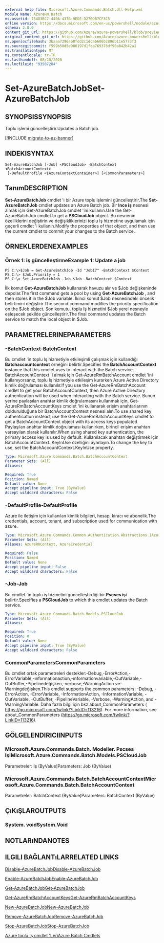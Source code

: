 ```yaml
---
external help file: Microsoft.Azure.Commands.Batch.dll-Help.xml
Module Name: AzureRM.Batch
ms.assetid: 75483BC7-440A-437B-9EDE-D270D87CF3C5
online version: https://docs.microsoft.com/en-us/powershell/module/azurerm.batch/set-azurebatchjob
schema: 2.0.0
content_git_url: https://github.com/Azure/azure-powershell/blob/preview/src/ResourceManager/AzureBatch/Commands.Batch/help/Set-AzureBatchJob.md
original_content_git_url: https://github.com/Azure/azure-powershell/blob/preview/src/ResourceManager/AzureBatch/Commands.Batch/help/Set-AzureBatchJob.md
ms.openlocfilehash: 3baaa7296ab0fdd2c1dcab606b2896b11e5773f3
ms.sourcegitcommit: f599b50d5e980197d1fca769378df90a842b42a1
ms.translationtype: MT
ms.contentlocale: tr-TR
ms.lasthandoff: 08/20/2020
ms.locfileid: "93587284"
---
```

# <span data-ttu-id="bdf1b-101">Set-AzureBatchJob</span><span class="sxs-lookup"><span data-stu-id="bdf1b-101">Set-AzureBatchJob</span></span>

## <span data-ttu-id="bdf1b-102">SYNOPSIS</span><span class="sxs-lookup"><span data-stu-id="bdf1b-102">SYNOPSIS</span></span>
<span data-ttu-id="bdf1b-103">Toplu işlemi güncelleştirir.</span><span class="sxs-lookup"><span data-stu-id="bdf1b-103">Updates a Batch job.</span></span>

[!INCLUDE [migrate-to-az-banner](../../includes/migrate-to-az-banner.md)]

## <span data-ttu-id="bdf1b-104">INDEKI</span><span class="sxs-lookup"><span data-stu-id="bdf1b-104">SYNTAX</span></span>

```
Set-AzureBatchJob [-Job] <PSCloudJob> -BatchContext <BatchAccountContext>
 [-DefaultProfile <IAzureContextContainer>] [<CommonParameters>]
```

## <span data-ttu-id="bdf1b-105">Tanım</span><span class="sxs-lookup"><span data-stu-id="bdf1b-105">DESCRIPTION</span></span>
<span data-ttu-id="bdf1b-106">**Set-AzureBatchJob** cmdlet 'ı bir Azure toplu işlemini güncelleştirir.</span><span class="sxs-lookup"><span data-stu-id="bdf1b-106">The **Set-AzureBatchJob** cmdlet updates an Azure Batch job.</span></span>
<span data-ttu-id="bdf1b-107">Bir **Ince iş** nesnesi almak için Get-AzureBatchJob cmdlet 'ini kullanın.</span><span class="sxs-lookup"><span data-stu-id="bdf1b-107">Use the Get-AzureBatchJob cmdlet to get a **PSCloudJob** object.</span></span>
<span data-ttu-id="bdf1b-108">Bu nesnenin özelliklerini değiştirin ve değişikliklerinizi toplu Iş hizmetine uygulamak için geçerli cmdlet 'i kullanın.</span><span class="sxs-lookup"><span data-stu-id="bdf1b-108">Modify the properties of that object, and then use the current cmdlet to commit your changes to the Batch service.</span></span>

## <span data-ttu-id="bdf1b-109">ÖRNEKLERDEN</span><span class="sxs-lookup"><span data-stu-id="bdf1b-109">EXAMPLES</span></span>

### <span data-ttu-id="bdf1b-110">Örnek 1: iş güncelleştirme</span><span class="sxs-lookup"><span data-stu-id="bdf1b-110">Example 1: Update a job</span></span>
```
PS C:\>$Job = Get-AzureBatchJob -Id "Job17" -BatchContext $Context
PS C:\> $Job.Priority = 1
PS C:\> Set-AzureBatchJob -Job $Job -BatchContext $Context
```

<span data-ttu-id="bdf1b-111">İlk komut **Get-AzureBatchJob** kullanarak havuzu alır ve $Job değişkeninde depolar.</span><span class="sxs-lookup"><span data-stu-id="bdf1b-111">The first command gets a pool by using **Get-AzureBatchJob** , and then stores it in the $Job variable.</span></span>
<span data-ttu-id="bdf1b-112">İkinci komut $Job nesnesindeki öncelik belirtimini değiştirir.</span><span class="sxs-lookup"><span data-stu-id="bdf1b-112">The second command modifies the priority specification on the $Job object.</span></span>
<span data-ttu-id="bdf1b-113">Son komutu, toplu Iş hizmetini $Job yerel nesneyle eşleşecek şekilde güncelleştirir.</span><span class="sxs-lookup"><span data-stu-id="bdf1b-113">The final command updates the Batch service to match the local object in $Job.</span></span>

## <span data-ttu-id="bdf1b-114">PARAMETRELERINE</span><span class="sxs-lookup"><span data-stu-id="bdf1b-114">PARAMETERS</span></span>

### <span data-ttu-id="bdf1b-115">-BatchContext</span><span class="sxs-lookup"><span data-stu-id="bdf1b-115">-BatchContext</span></span>
<span data-ttu-id="bdf1b-116">Bu cmdlet 'in toplu Iş hizmetiyle etkileşimli çalışmak için kullandığı **Batchaccountcontext** örneğini belirtir.</span><span class="sxs-lookup"><span data-stu-id="bdf1b-116">Specifies the **BatchAccountContext** instance that this cmdlet uses to interact with the Batch service.</span></span>
<span data-ttu-id="bdf1b-117">BatchAccountContext 'i almak için Get-AzureRmBatchAccount cmdlet 'ini kullanıyorsanız, toplu Iş hizmetiyle etkileşim kurarken Azure Active Directory kimlik doğrulaması kullanılır.</span><span class="sxs-lookup"><span data-stu-id="bdf1b-117">If you use the Get-AzureRmBatchAccount cmdlet to get your BatchAccountContext, then Azure Active Directory authentication will be used when interacting with the Batch service.</span></span> <span data-ttu-id="bdf1b-118">Bunun yerine paylaşılan anahtar kimlik doğrulamasını kullanmak için, Get-AzureRmBatchAccountKeys cmdlet 'ini kullanarak erişim anahtarlarının doldurulduğuna bir BatchAccountContext nesnesi alın.</span><span class="sxs-lookup"><span data-stu-id="bdf1b-118">To use shared key authentication instead, use the Get-AzureRmBatchAccountKeys cmdlet to get a BatchAccountContext object with its access keys populated.</span></span> <span data-ttu-id="bdf1b-119">Paylaşılan anahtar kimlik doğrulaması kullanırken, birincil erişim anahtarı varsayılan olarak kullanılır.</span><span class="sxs-lookup"><span data-stu-id="bdf1b-119">When using shared key authentication, the primary access key is used by default.</span></span> <span data-ttu-id="bdf1b-120">Kullanılacak anahtarı değiştirmek için BatchAccountContext. KeyInUse özelliğini ayarlayın.</span><span class="sxs-lookup"><span data-stu-id="bdf1b-120">To change the key to use, set the BatchAccountContext.KeyInUse property.</span></span>

```yaml
Type: Microsoft.Azure.Commands.Batch.BatchAccountContext
Parameter Sets: (All)
Aliases:

Required: True
Position: Named
Default value: None
Accept pipeline input: True (ByValue)
Accept wildcard characters: False
```

### <span data-ttu-id="bdf1b-121">-DefaultProfile</span><span class="sxs-lookup"><span data-stu-id="bdf1b-121">-DefaultProfile</span></span>
<span data-ttu-id="bdf1b-122">Azure ile iletişim için kullanılan kimlik bilgileri, hesap, kiracı ve abonelik.</span><span class="sxs-lookup"><span data-stu-id="bdf1b-122">The credentials, account, tenant, and subscription used for communication with azure.</span></span>

```yaml
Type: Microsoft.Azure.Commands.Common.Authentication.Abstractions.IAzureContextContainer
Parameter Sets: (All)
Aliases: AzureRmContext, AzureCredential

Required: False
Position: Named
Default value: None
Accept pipeline input: False
Accept wildcard characters: False
```

### <span data-ttu-id="bdf1b-123">-Job</span><span class="sxs-lookup"><span data-stu-id="bdf1b-123">-Job</span></span>
<span data-ttu-id="bdf1b-124">Bu cmdlet 'in toplu iş hizmetini güncelleştirdiği bir **Pscses işi** belirtir.</span><span class="sxs-lookup"><span data-stu-id="bdf1b-124">Specifies a **PSCloudJob** to which this cmdlet updates the Batch service.</span></span>

```yaml
Type: Microsoft.Azure.Commands.Batch.Models.PSCloudJob
Parameter Sets: (All)
Aliases:

Required: True
Position: 0
Default value: None
Accept pipeline input: True (ByValue)
Accept wildcard characters: False
```

### <span data-ttu-id="bdf1b-125">CommonParameters</span><span class="sxs-lookup"><span data-stu-id="bdf1b-125">CommonParameters</span></span>
<span data-ttu-id="bdf1b-126">Bu cmdlet ortak parametreleri destekler:-Debug,-ErrorAction,-ErrorVariable,-ınformationaction,-ınformationvariable,-OutVariable,-OutBuffer,-Pipelinedeğişken,-verbose,-WarningAction ve-Warningdeğişken.</span><span class="sxs-lookup"><span data-stu-id="bdf1b-126">This cmdlet supports the common parameters: -Debug, -ErrorAction, -ErrorVariable, -InformationAction, -InformationVariable, -OutVariable, -OutBuffer, -PipelineVariable, -Verbose, -WarningAction, and -WarningVariable.</span></span> <span data-ttu-id="bdf1b-127">Daha fazla bilgi için bkz about_CommonParameters ( https://go.microsoft.com/fwlink/?LinkID=113216) .</span><span class="sxs-lookup"><span data-stu-id="bdf1b-127">For more information, see about_CommonParameters (https://go.microsoft.com/fwlink/?LinkID=113216).</span></span>

## <span data-ttu-id="bdf1b-128">GÖLGELENDIRICI</span><span class="sxs-lookup"><span data-stu-id="bdf1b-128">INPUTS</span></span>

### <span data-ttu-id="bdf1b-129">Microsoft.Azure.Commands.Batch. Modeller. Pscses Işi</span><span class="sxs-lookup"><span data-stu-id="bdf1b-129">Microsoft.Azure.Commands.Batch.Models.PSCloudJob</span></span>
<span data-ttu-id="bdf1b-130">Parametreler: Iş (ByValue)</span><span class="sxs-lookup"><span data-stu-id="bdf1b-130">Parameters: Job (ByValue)</span></span>

### <span data-ttu-id="bdf1b-131">Microsoft.Azure.Commands.Batch.BatchAccountContext</span><span class="sxs-lookup"><span data-stu-id="bdf1b-131">Microsoft.Azure.Commands.Batch.BatchAccountContext</span></span>
<span data-ttu-id="bdf1b-132">Parametreler: BatchContext (ByValue)</span><span class="sxs-lookup"><span data-stu-id="bdf1b-132">Parameters: BatchContext (ByValue)</span></span>

## <span data-ttu-id="bdf1b-133">ÇıKıŞLAR</span><span class="sxs-lookup"><span data-stu-id="bdf1b-133">OUTPUTS</span></span>

### <span data-ttu-id="bdf1b-134">System. void</span><span class="sxs-lookup"><span data-stu-id="bdf1b-134">System.Void</span></span>

## <span data-ttu-id="bdf1b-135">NOTLARıNDA</span><span class="sxs-lookup"><span data-stu-id="bdf1b-135">NOTES</span></span>

## <span data-ttu-id="bdf1b-136">ILGILI BAĞLANTıLAR</span><span class="sxs-lookup"><span data-stu-id="bdf1b-136">RELATED LINKS</span></span>

[<span data-ttu-id="bdf1b-137">Disable-AzureBatchJob</span><span class="sxs-lookup"><span data-stu-id="bdf1b-137">Disable-AzureBatchJob</span></span>](./Disable-AzureBatchJob.md)

[<span data-ttu-id="bdf1b-138">Enable-AzureBatchJob</span><span class="sxs-lookup"><span data-stu-id="bdf1b-138">Enable-AzureBatchJob</span></span>](./Enable-AzureBatchJob.md)

[<span data-ttu-id="bdf1b-139">Get-AzureBatchJob</span><span class="sxs-lookup"><span data-stu-id="bdf1b-139">Get-AzureBatchJob</span></span>](./Get-AzureBatchJob.md)

[<span data-ttu-id="bdf1b-140">Get-AzureRmBatchAccountKeys</span><span class="sxs-lookup"><span data-stu-id="bdf1b-140">Get-AzureRmBatchAccountKeys</span></span>](./Get-AzureRmBatchAccountKeys.md)

[<span data-ttu-id="bdf1b-141">New-AzureBatchJob</span><span class="sxs-lookup"><span data-stu-id="bdf1b-141">New-AzureBatchJob</span></span>](./New-AzureBatchJob.md)

[<span data-ttu-id="bdf1b-142">Remove-AzureBatchJob</span><span class="sxs-lookup"><span data-stu-id="bdf1b-142">Remove-AzureBatchJob</span></span>](./Remove-AzureBatchJob.md)

[<span data-ttu-id="bdf1b-143">Stop-AzureBatchJob</span><span class="sxs-lookup"><span data-stu-id="bdf1b-143">Stop-AzureBatchJob</span></span>](./Stop-AzureBatchJob.md)

[<span data-ttu-id="bdf1b-144">Azure toplu Iş cmdlet 'Leri</span><span class="sxs-lookup"><span data-stu-id="bdf1b-144">Azure Batch Cmdlets</span></span>](./AzureRM.Batch.md)


